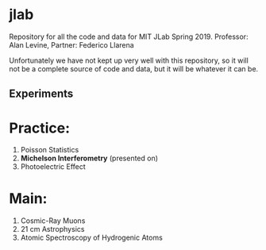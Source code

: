 # jlab
Repository for all the code and data for MIT JLab Spring 2019. Professor: Alan Levine, Partner: Federico Llarena


Unfortunately we have not kept up very well with this repository, so it will not be a complete source of code and data, but it will be whatever it can be.

## Experiments
# Practice:
1. Poisson Statistics
2. __Michelson Interferometry__ (presented on)
3. Photoelectric Effect

# Main:
1. Cosmic-Ray Muons
2. 21 cm Astrophysics
3. Atomic Spectroscopy of Hydrogenic Atoms





